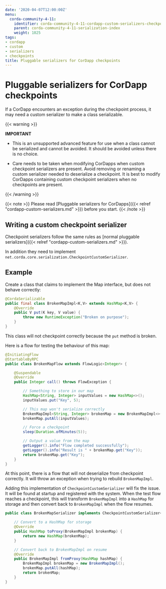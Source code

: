 ```yaml
---
date: '2020-04-07T12:00:00Z'
menu:
  corda-community-4-11:
    identifier: corda-community-4-11-cordapp-custom-serializers-checkpoints
    parent: corda-community-4-11-serialization-index
    weight: 1025
tags:
- cordapp
- custom
- serializers
- checkpoints
title: Pluggable serializers for CorDapp checkpoints
---
```



# Pluggable serializers for CorDapp checkpoints


If a CorDapp encounters an exception during the checkpoint process, it may need a custom serializer to make a class serializable.

{{< warning >}}

**IMPORTANT**

* This is an unsupported advanced feature for use when a class cannot be serialized and cannot be avoided. It should be avoided unless there is no choice.

* Care needs to be taken when modifying CorDapps when custom checkpoint serializers are present. Avoid removing or renaming a custom serializer needed to deserialize a checkpoint. It is best to modify CorDapps containing custom checkpoint serializers when no checkpoints are present.

{{< /warning >}}

{{< note >}}
Please read [Pluggable serializers for CorDapps]({{< relref "cordapp-custom-serializers.md" >}}) before you start.
{{< /note >}}


## Writing a custom checkpoint serializer

Checkpoint serializers follow the same rules as [normal pluggable serializers]({{< relref "cordapp-custom-serializers.md" >}}).

In addition they need to implement `net.corda.core.serialization.CheckpointCustomSerializer`.

## Example

Create a class that claims to implement the Map interface, but does not behave correctly:

```java
@CordaSerializable
public final class BrokenMapImpl<K,V> extends HashMap<K,V> {
    @Override
    public V put(K key, V value) {
        throw new RuntimeException("Broken on purpose");
    }
}
```

This class will not checkpoint correctly because the `put` method is broken.

Here is a flow for testing the behaviour of this map:

```java
@InitiatingFlow
@StartableByRPC
public class BrokenMapFlow extends FlowLogic<Integer> {

    @Suspendable
    @Override
    public Integer call() throws FlowException {

        // Something to store in our map
        HashMap<String, Integer> inputValues = new HashMap<>();
        inputValues.put("Key", 5);

        // This map won't serialize correctly
        BrokenMapImpl<String, Integer> brokenMap = new BrokenMapImpl<>();
        brokenMap.putAll(inputValues);

        // Force a checkpoint
        sleep(Duration.ofMinutes(5));

        // Output a value from the map
        getLogger().info("Flow completed successfully");
        getLogger().info("Result is " + brokenMap.get("Key"));
        return brokenMap.get("Key");
    }
}
```

At this point, there is a flow that will not deserialize from checkpoint correctly. It will throw an exception when trying to rebuild `BrokenMapImpl`.

Adding this implementation of `CheckpointCustomSerializer` will fix the issue. It will be found at startup and registered with the system. When the test flow reaches a checkpoint, this will transform `BrokenMapImpl` into a `HashMap` for storage and then convert back to `BrokenMapImpl` when the flow resumes.

```java
public class BrokenMapSerializer implements CheckpointCustomSerializer<BrokenMapImpl, HashMap> {

    // Convert to a HashMap for storage
    @Override
    public HashMap toProxy(BrokenMapImpl brokenMap) {
        return new HashMap(brokenMap);
    }

    // Convert back to BrokenMapImpl on resume
    @Override
    public BrokenMapImpl fromProxy(HashMap hashMap) {
        BrokenMapImpl brokenMap = new BrokenMapImpl();
        brokenMap.putAll(hashMap);
        return brokenMap;
    }
}
```
